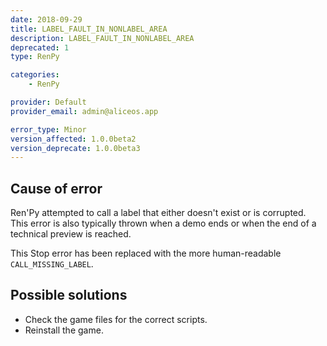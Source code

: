 ```yaml
---
date: 2018-09-29
title: LABEL_FAULT_IN_NONLABEL_AREA
description: LABEL_FAULT_IN_NONLABEL_AREA
deprecated: 1
type: RenPy

categories:
    - RenPy

provider: Default
provider_email: admin@aliceos.app

error_type: Minor
version_affected: 1.0.0beta2
version_deprecate: 1.0.0beta3
---
```

## Cause of error
Ren'Py attempted to call a label that either doesn't exist or is corrupted. This error is also typically thrown when a demo ends or when the end of a technical preview is reached.

This Stop error has been replaced with the more human-readable `CALL_MISSING_LABEL`.

## Possible solutions
- Check the game files for the correct scripts.
- Reinstall the game.
